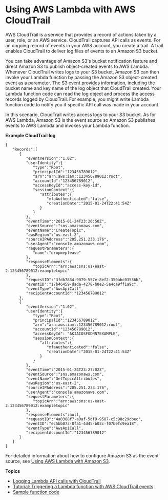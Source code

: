 # Using AWS Lambda with AWS CloudTrail<a name="with-cloudtrail"></a>

AWS CloudTrail is a service that provides a record of actions taken by a user, role, or an AWS service\. CloudTrail captures API calls as events\. For an ongoing record of events in your AWS account, you create a trail\. A trail enables CloudTrail to deliver log files of events to an Amazon S3 bucket\.

You can take advantage of Amazon S3's bucket notification feature and direct Amazon S3 to publish object\-created events to AWS Lambda\. Whenever CloudTrail writes logs to your S3 bucket, Amazon S3 can then invoke your Lambda function by passing the Amazon S3 object\-created event as a parameter\. The S3 event provides information, including the bucket name and key name of the log object that CloudTrail created\. Your Lambda function code can read the log object and process the access records logged by CloudTrail\. For example, you might write Lambda function code to notify you if specific API call was made in your account\. 

In this scenario, CloudTrail writes access logs to your S3 bucket\. As for AWS Lambda, Amazon S3 is the event source so Amazon S3 publishes events to AWS Lambda and invokes your Lambda function\. 

**Example CloudTrail log**  

```
{  
   "Records":[  
      {  
         "eventVersion":"1.02",
         "userIdentity":{  
            "type":"Root",
            "principalId":"123456789012",
            "arn":"arn:aws:iam::123456789012:root",
            "accountId":"123456789012",
            "accessKeyId":"access-key-id",
            "sessionContext":{  
               "attributes":{  
                  "mfaAuthenticated":"false",
                  "creationDate":"2015-01-24T22:41:54Z"
               }
            }
         },
         "eventTime":"2015-01-24T23:26:50Z",
         "eventSource":"sns.amazonaws.com",
         "eventName":"CreateTopic",
         "awsRegion":"us-east-2",
         "sourceIPAddress":"205.251.233.176",
         "userAgent":"console.amazonaws.com",
         "requestParameters":{  
            "name":"dropmeplease"
         },
         "responseElements":{  
            "topicArn":"arn:aws:sns:us-east-2:123456789012:exampletopic"
         },
         "requestID":"3fdb7834-9079-557e-8ef2-350abc03536b",
         "eventID":"17b46459-dada-4278-b8e2-5a4ca9ff1a9c",
         "eventType":"AwsApiCall",
         "recipientAccountId":"123456789012"
      },
      {  
         "eventVersion":"1.02",
         "userIdentity":{  
            "type":"Root",
            "principalId":"123456789012",
            "arn":"arn:aws:iam::123456789012:root",
            "accountId":"123456789012",
            "accessKeyId": "AKIAIOSFODNN7EXAMPLE",
            "sessionContext":{  
               "attributes":{  
                  "mfaAuthenticated":"false",
                  "creationDate":"2015-01-24T22:41:54Z"
               }
            }
         },
         "eventTime":"2015-01-24T23:27:02Z",
         "eventSource":"sns.amazonaws.com",
         "eventName":"GetTopicAttributes",
         "awsRegion":"us-east-2",
         "sourceIPAddress":"205.251.233.176",
         "userAgent":"console.amazonaws.com",
         "requestParameters":{  
            "topicArn":"arn:aws:sns:us-east-2:123456789012:exampletopic"
         },
         "responseElements":null,
         "requestID":"4a0388f7-a0af-5df9-9587-c5c98c29cbec",
         "eventID":"ec5bb073-8fa1-4d45-b03c-f07b9fc9ea18",
         "eventType":"AwsApiCall",
         "recipientAccountId":"123456789012"
      }
   ]
}
```

For detailed information about how to configure Amazon S3 as the event source, see [Using AWS Lambda with Amazon S3](with-s3.md)\.

**Topics**
+ [Logging Lambda API calls with CloudTrail](logging-using-cloudtrail.md)
+ [Tutorial: Triggering a Lambda function with AWS CloudTrail events](with-cloudtrail-example.md)
+ [Sample function code](with-cloudtrail-create-package.md)